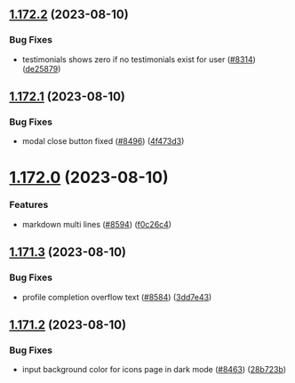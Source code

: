 ## [1.172.2](https://github.com/EddieHubCommunity/LinkFree/compare/v1.172.1...v1.172.2) (2023-08-10)


### Bug Fixes

* testimonials shows zero if no testimonials exist for user ([#8314](https://github.com/EddieHubCommunity/LinkFree/issues/8314)) ([de25879](https://github.com/EddieHubCommunity/LinkFree/commit/de25879180765628f24a29ee169d88b1814828d1))



## [1.172.1](https://github.com/EddieHubCommunity/LinkFree/compare/v1.172.0...v1.172.1) (2023-08-10)


### Bug Fixes

* modal close button fixed ([#8496](https://github.com/EddieHubCommunity/LinkFree/issues/8496)) ([4f473d3](https://github.com/EddieHubCommunity/LinkFree/commit/4f473d378ddd525b6d3dd6d6dc51b6b55677622f))



# [1.172.0](https://github.com/EddieHubCommunity/LinkFree/compare/v1.171.3...v1.172.0) (2023-08-10)


### Features

* markdown multi lines ([#8594](https://github.com/EddieHubCommunity/LinkFree/issues/8594)) ([f0c26c4](https://github.com/EddieHubCommunity/LinkFree/commit/f0c26c49e40ecd4dc8b1ea70470c018bb4162e35))



## [1.171.3](https://github.com/EddieHubCommunity/LinkFree/compare/v1.171.2...v1.171.3) (2023-08-10)


### Bug Fixes

* profile completion overflow text ([#8584](https://github.com/EddieHubCommunity/LinkFree/issues/8584)) ([3dd7e43](https://github.com/EddieHubCommunity/LinkFree/commit/3dd7e437474187152587e992edeaaeb63911d72a))



## [1.171.2](https://github.com/EddieHubCommunity/LinkFree/compare/v1.171.1...v1.171.2) (2023-08-10)


### Bug Fixes

* input background color for icons page in dark mode ([#8463](https://github.com/EddieHubCommunity/LinkFree/issues/8463)) ([28b723b](https://github.com/EddieHubCommunity/LinkFree/commit/28b723b40ef84f15bde22eb63d9c4dbbc5a6f013))



